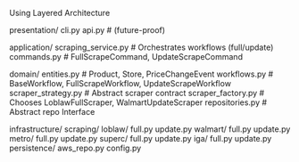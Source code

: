 Using Layered Architecture


presentation/
   cli.py
   api.py                # (future-proof)

application/
   scraping_service.py   # Orchestrates workflows (full/update)
   commands.py           # FullScrapeCommand, UpdateScrapeCommand

domain/
   entities.py           # Product, Store, PriceChangeEvent
   workflows.py          # BaseWorkflow, FullScrapeWorkflow, UpdateScrapeWorkflow
   scraper_strategy.py   # Abstract scraper contract
   scraper_factory.py    # Chooses LoblawFullScraper, WalmartUpdateScraper
   repositories.py       # Abstract repo Interface

infrastructure/
   scraping/
      loblaw/
        full.py
        update.py
      walmart/
        full.py
        update.py
      metro/
        full.py
        update.py
      superc/
        full.py
        update.py
      iga/
        full.py
        update.py
    persistence/
        aws_repo.py
   config.py
